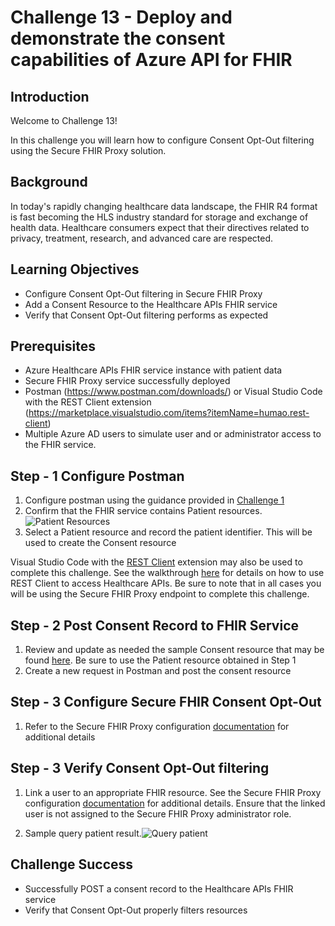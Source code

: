 # Challenge 13 - Deploy and demonstrate the consent capabilities of Azure API for FHIR

## Introduction

Welcome to Challenge 13!

In this challenge you will learn how to configure Consent Opt-Out filtering using the Secure FHIR Proxy solution.

## Background

In today's rapidly changing healthcare data landscape, the FHIR R4 format is fast becoming the HLS industry standard for storage and exchange of health data. Healthcare consumers expect that their directives related to privacy, treatment, research, and advanced care are respected.

## Learning Objectives

+ Configure Consent Opt-Out filtering in Secure FHIR Proxy
+ Add a Consent Resource to the Healthcare APIs FHIR service
+ Verify that Consent Opt-Out filtering performs as expected

## Prerequisites

+ Azure Healthcare APIs FHIR service instance with patient data
+ Secure FHIR Proxy service successfully deployed
+ Postman (https://www.postman.com/downloads/) or Visual Studio Code with the REST Client extension (https://marketplace.visualstudio.com/items?itemName=humao.rest-client)
+ Multiple Azure AD users to simulate user and or administrator access to the FHIR service. 

## Step - 1 Configure Postman

1. Configure postman using the guidance provided in [Challenge 1](../Challenge-1/Readme.md)
2. Confirm that the FHIR service contains Patient resources.
![Patient Resources](./images/patient-count-postman.png)
3. Select a Patient resource and record the patient identifier. This will be used to create the Consent resource 

Visual Studio Code with the [REST Client](https://marketplace.visualstudio.com/items?itemName=humao.rest-client) extension may also be used to complete this challenge. See the walkthrough [here](https://docs.microsoft.com/en-us/azure/healthcare-apis/using-rest-client) for details on how to use REST Client to access Healthcare APIs. Be sure to note that in all cases you will be using the Secure FHIR Proxy endpoint to complete this challenge.

## Step - 2 Post Consent Record to FHIR Service

1. Review and update as needed the sample Consent resource that may be found [here](./sample-data/consent-resource.json). Be sure to use the Patient resource obtained in Step 1 
2. Create a new request in Postman and post the consent resource

## Step - 3 Configure Secure FHIR Consent Opt-Out

1. Refer to the Secure FHIR Proxy configuration [documentation](https://github.com/microsoft/fhir-proxy/blob/main/docs/configuration.md) for additional details

## Step - 3 Verify Consent Opt-Out filtering

1. Link a user to an appropriate FHIR resource. See the Secure FHIR Proxy configuration [documentation](https://github.com/microsoft/fhir-proxy/blob/main/docs/configuration.md) for additional details. Ensure that the linked user is not assigned to the Secure FHIR Proxy administrator role.

2. Sample query patient result.![Query patient](./images/ConsentOptOut-Withheld-2.png) 


## Challenge Success

+ Successfully POST a consent record to the Healthcare APIs FHIR service
+ Verify that Consent Opt-Out properly filters resources
